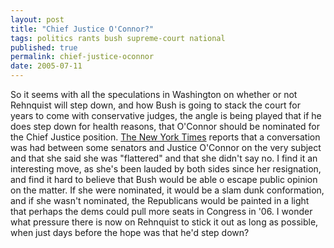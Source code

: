 ```yaml
---
layout: post
title: "Chief Justice O'Connor?"
tags: politics rants bush supreme-court national
published: true
permalink: chief-justice-oconnor
date: 2005-07-11
---
```


So it seems with all the speculations in Washington on whether or not Rehnquist will step down, and how Bush is going to stack the court for years to come with conservative judges, the angle is being played that if  he does step down for health reasons, that O'Connor should be nominated for the Chief Justice position. <!---more--> <a href="http://nytimes.com/2005/07/11/politics/politicsspecial1/11court.html">The New York Times</a> reports that a conversation was had between some senators and Justice O'Connor on the very subject and that she said she was "flattered" and that she didn't say no.  I find it an interesting move, as she's been lauded by both sides since her resignation, and find it hard to believe that Bush would be able o escape public opinion on the matter.  If she were nominated, it would be a slam dunk conformation, and if she wasn't nominated, the Republicans would be painted in a light that perhaps the dems could pull more seats in Congress in '06.  I wonder what pressure there is now on Rehnquist to stick it out as long as possible,  when just days before the hope was that he'd step down?
